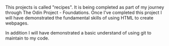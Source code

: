 This projects is called "recipes". It is being completed as part of my journey through The Odin Project - Foundations.
Once I've completed this project I will have demonstrated the fundamental skills of using HTML to create webpages.

In addition I will have demonstrated a basic understand of using git to maintain to my code.
